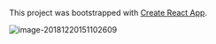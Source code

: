 This project was bootstrapped with [Create React App](https://github.com/facebook/create-react-app).



![image-20181220151102609](https://ws1.sinaimg.cn/large/006tNbRwly1fye01dqdf9j317b0u0kjl.jpg)